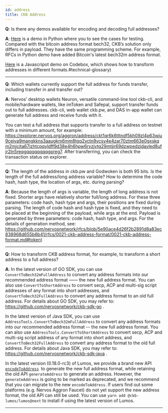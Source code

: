 ```yaml
---
id: address
title: CKB Address
---
```


**Q**: Is there any demos available for encoding and decoding full addresses? 

**A**: [Here](https://github.com/rev-chaos/ckb-address-demo) is a demo in Python where you to see the cases for testing. Compared with the bitcoin address format bech32, CKB’s solution only differs in payload. They have the same programming scheme. For example, RFCs in Python demo have added Bitcoin's latest bech32m address format.

[Here](https://codesandbox.io/s/ckb-address-transformer-524gi) is a Javascripot demo on Codebox, which shows how to transform addresses in different formats.#technical-glossary)

---

**Q**: Which wallets currently support the full address for funds transfer, including transfer in and transfer out?

**A**: Nervos’ desktop wallets Neuron, versatile command-line tool ckb-cli, and mobile/hardware wallets, like imToken and Safepal, support transfer funds out to full addresses. ckb-cli, web wallet ckb.pw, and DAS in-app wallet can generate full address and receive funds with it.

You can test a full address that supports transfer to a full address on testnet with a minimum amount, for example: https://explorer.nervos.org/aggron/address/ckt1qr6k6tltndf5kh09zl4p63wju9cejya9mangkkns3aaugkm6mm8tgq2vctn9ycsy4e4zar70ztm663e0gxskqm2mjcjta67jzhtcpqyldff9d38e4h6hpw6rvzjvtg29mtjjr69dzwpedzjdayled8ufjr2ln5reqgqqqqqqqqgpreg7. After transferring, you can check the transaction status on explorer.

---

**Q**: The length of the address in ckb.pw and Godwoken is both 95 bits. Is the length of the full address/long address variable? How to determine the code hash, hash type, the location of args, etc. during parsing?

**A**: Because the length of args is variable, the length of long address is not fixed. Shorter args have relatively shorter full/long address. For these three parameters: code hash, hash type and args, their positions are fixed during parsing. The length of code hash and hash type is fixed, and they need to be placed at the beginning of the payload, while args at the end. Payload is generated by three parameters: code hash, hash type, and args. 
For the details of generation method, see: https://github.com/nervosnetwork/rfcs/blob/5e90ace4d26f2b2891d8a83ec838968d655b6b41/rfcs/0021-ckb-address-format/0021-ckb-address-format.md#token)

---

**Q**: How to transform CKB address format, for example, to transform a short address to a full address?

**A**: In the latest version of GO SDK, you can use `ConvertToBech32mFullAddress` to convert any address formats into our recommended address format —— the new full address format.
You can also use `ConvertToShortAddress` to convert secp, ACP and multi-sig script addresses of any format into short addresses, and  `ConvertToBech32FullAddress` to convert any address format to an old full address.
For details about GO SDK, you may refer to: https://github.com/nervosnetwork/ckb-sdk-go .

In the latest version of Java SDK, you can use `AddressTools.ConvertToBech32mFullAddress` to convert any address formats into our recommended address format -- the new full address format.
You can also use `AddressTools.ConvertToShortAddress` to convert secp, ACP and multi-sig script address of any format into short address, and  `ConvertToBech32FullAddress` to convert any address format to the old full address.
For details about Java SDK, you may refer to: https://github.com/nervosnetwork/ckb-sdk-java .

In the latest version (0.18.0-rc3) of Lumos, we provide a brand new API [`encodeToAddress`](https://github.com/nervosnetwork/lumos/pull/205)` `to generate the new full address format, while retaining the old API `generateAddres`*`s`* to generate an address. However, the `generateAddress` is going to be marked as deprecated, and we recommend that you can migrate to the new `encodeToAddress`. If users find out some platforms (e.g. Nervos Aggron Faucet) do not yet support the new address format, the old API can still be used. You can use `yarn add @ckb-lumos/lumos@next` to install if using the latest version of Lumos.

---
